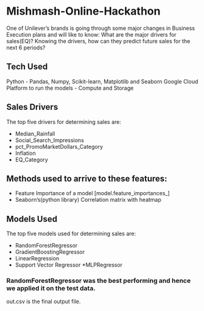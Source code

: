 # Mishmash-Online-Hackathon

One of Unilever’s brands is going through some major changes in Business Execution plans and will like to know:
What are the major drivers for sales(EQ)?
Knowing the drivers, how can they predict future sales for the next 6 periods?

## Tech Used
Python - Pandas, Numpy, Scikit-learn, Matplotlib and Seaborn
Google Cloud Platform to run the models - Compute and Storage

## Sales Drivers
The top five drivers for determining sales are:
* Median_Rainfall
* Social_Search_Impressions
* pct_PromoMarketDollars_Category
* Inflation
* EQ_Category

## Methods used to arrive to these features:
* Feature Importance of a model [model.feature_importances_]
* Seaborn’s(python library) Correlation matrix with heatmap 

## Models Used
The top five models used for determining sales are:
* RandomForestRegressor
* GradientBoostingRegressor
* LinearRegression
* Support Vector Regressor
*MLPRegressor

### RandomForestRegressor was the best performing and hence we applied it on the test data.

out.csv is the final output file.



